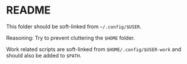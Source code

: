 # README

This folder should be soft-linked from `~/.config/$USER`.

Reasoning: Try to prevent cluttering the `$HOME` folder.

Work related scripts are soft-linked from `$HOME/.config/$USER-work` and should also be added to `$PATH`.
